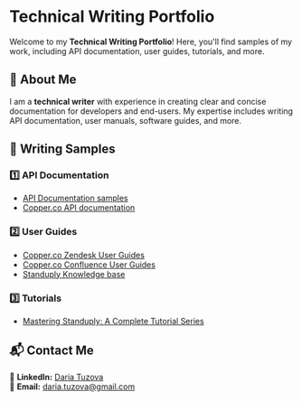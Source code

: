 # Technical Writing Portfolio

Welcome to my **Technical Writing Portfolio**! Here, you'll find samples of my work, including API documentation, user guides, tutorials, and more.

## 📌 About Me
I am a **technical writer** with experience in creating clear and concise documentation for developers and end-users. My expertise includes writing API documentation, user manuals, software guides, and more.

## 📝 Writing Samples
### 1️⃣ API Documentation
- [API Documentation samples](images/api-docs)
- [Copper.co API documentation](https://developer.copper.co/guides/introduction)

### 2️⃣ User Guides
- [Copper.co Zendesk User Guides](./User-Manual.md)
- [Copper.co Confluence User Guides](images/confluence)
- [Standuply Knowledge base](https://help.standuply.com/en/)

### 3️⃣ Tutorials
- [Mastering Standuply: A Complete Tutorial Series](https://www.youtube.com/@standuply9152)

## 📬 Contact Me
🔗 **LinkedIn:** [Daria Tuzova](https://www.linkedin.com/in/daria-tuzova/)  
📧 **Email:** daria.tuzova@gmail.com 
